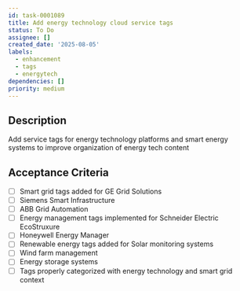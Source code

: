 ```yaml
---
id: task-0001089
title: Add energy technology cloud service tags
status: To Do
assignee: []
created_date: '2025-08-05'
labels:
  - enhancement
  - tags
  - energytech
dependencies: []
priority: medium
---
```


## Description

Add service tags for energy technology platforms and smart energy systems to improve organization of energy tech content

## Acceptance Criteria

- [ ] Smart grid tags added for GE Grid Solutions
- [ ] Siemens Smart Infrastructure
- [ ] ABB Grid Automation
- [ ] Energy management tags implemented for Schneider Electric EcoStruxure
- [ ] Honeywell Energy Manager
- [ ] Renewable energy tags added for Solar monitoring systems
- [ ] Wind farm management
- [ ] Energy storage systems
- [ ] Tags properly categorized with energy technology and smart grid context
